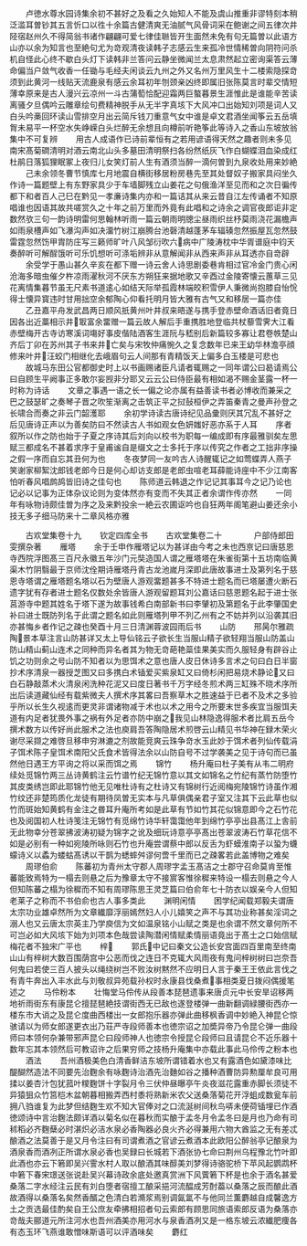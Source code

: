 <!-- { "loadSidebar": true } -->
　　卢徳水尊水园诗集余初不甚好之及看之久始知人不能及虞山推重非谬特刻本稍泛滥耳曽钞其五言忻口以徃十余篇古健清爽无油腻气风骨词采在鲍谢之间五律次井陉宿赵州久不得简翁书诸作翩翩可爱七律佳聮皆开生面然未免有句无篇曽以此语方山亦以余为知言也至絶句尤为竒观清夜读韩子志感云生来孤冷世情稀曽向阴符问杀机自怪此心终不歇白头灯下读韩非兰答问云静坐微闻兰太息肃然起立密询渠答云薄命偏当户敛气收香一任锄与毛经夫闲谈云九州之外又名州万里风生十二楼索隐探竒须到此黄河一线贴天流鹿泉有感云余耳初年刎颈亲凶终即属旧张陈莫言时辈交情短薄幸原来是古人漫兴云凉州一斗古蒲萄恰配迎霜两巨螯暮景生涯惟此是谁能辛苦读离骚夕旦偶吟云雕章绘句费精神脱手从无半字真垓下大风冲口出始知刘项是词人又白头吟槀回环读山雪排空月出云简斥钱刀重意气女中谁是卓文君酒坐闻筝云五岳填胷未易平一杯空水失峥嵘白头烂醉无余想且向樽前听艳筝此等诗入之香山东坡放翁集中不可复辨
　　用古人成语作已诗前辈恒有之若用谚语得天然之趣者则未多见南宋髙菊磵清明对酒云南北山头多墓田清明祭扫各纷然纸灰飞作白蝴蝶泪血染成红杜鹃日落狐狸眠冢上夜归儿女笑灯前人生有酒须当醉一滴何曽到九泉收处用来妙絶
　　己未余领冬曹节慎库七月地震自横街移居粉房巷先至其处督奴子搬家具闷坐久作诗一篇题壁上有东野家具少于车墙脚残立山姜花之句俄渔洋至见而和之次日徧传都下和者百人己巳在黔见一孝亷诗集内亦和一篇诘其从来云昔自江左传诵者不知原唱谁也因语其故共嗟赏久之十年之前万里而外竟有此唱和之诗余之调官夜郎讵非定数然欤三句一韵诗明雷何思翰林听雨一篇云朝雨明牕尘昼雨织丝杼莫雨浇花漏檐声如雨泉槽声如飞瀑沟声如决澑竹树江崩腾台池磬清越蓬茅车辐辏忽然振屋瓦忽然鼓雷霆忽然饬甲胄防庄写三籁师旷叶八风邹衍吹六病中广陵涛枕中华胥谱庭中钧天奏醉听可解酲饿听可乐饥想听可涤垢辨非从意解闻非从西来声非从耳透亦自竒辟
　　余受学于愚山甚久辛亥在都下赠一诗云舍人诗思剧委巷肯相过官冷金门贵心闲沧海多暗虫催夕杵凉雨濯秋河不厌东方朔狂来据地歌又辛酉过金陵寄懐云蕙草三见花离情集暮节虽无尺素书道逺心如结天际举孤霞林端皎积雪伊人秉微尚抱膝自怡恱得士懐异寳违时甘用拙空余郁陶心仰看托明月皆大雅有古气又和移居一篇亦佳
　　乙丑嘉平舟发武昌两日顺风扺黄州叶井叔来晤遂与携手登赤壁命酒话旧者竟日因各出近藁相示井冣富余畱赠一篇云故人解后手重携胜地登临共杖藜雪霁大江看赤壁梅开古寺访寒溪词塲好事皮偕陆酒客生涯阮与嵇别后新篇较多寡让君卷帙楚山齐后丁卯在苏州其子书来井亡矣与宋牧仲痛惋久之复念数年已来王幼华林澹亭顔修来叶井汪蛟门相继化去峨眉句云人间那有青精饭天上偏多白玉楼是可悲也
　　故城马东田公官都御史时上以书画赐诸臣凡请者辄赐之一同年谓公曰曷请焉公曰自顾生平阙事正多敢尔妄觊非分耶又云云公曰侍臣最有相如渴不赐金茎露一杯一时称为诗话
　　文章之事遇一语之长一偏之论亦属有益善读书者必博收而兼采之巴之鼓瑟旷之奏琴子晋之吹笙渐离之击筑正平之挝鼔桓伊之弄笛秦青之曼声孙登之长啸合而奏之非云门韶濩耶
　　余初学诗读古唐诗纪见品彚则厌其冗乱不甚好之后见唐诗正声以为善矣防曰不然读古人书如观女色妍媸好恶亦系于人耳
　　序者叙所以作之防也始于子夏之序诗其后刘向以校书为职每一编成即有序最雅驯矣左思赋三都成名不甚着求序于皇甫谧自是缀文之士多托于序以传究之作者之工拙非序操之假一序而自忘其丑何为也
　　冬夜梦同一友吟古人诗醒辄记之如莺蝶弄人燕子笑谢家柳絮沈郎钱老郎今日是何心却访支郎是老郎虫喧老耳薛能诗座中不少江南客怕听春风唱鹧鸪皆旧诗之佳句也
　　陈师道云韩退之作记记其事耳今之记乃论也记必以记事为正体杂议论则为变体然亦有变而不失其正者余谓作传亦然
　　一同年有咏物诗颇佳曽为序之及来黔投余一絶云农圃讴吟也自狂两年阁笔避山姜还余小技无多子细马防来十二章风格亦雅










　　古欢堂集卷十九
　　钦定四库全书
　　古欢堂集卷二十　　　　户部侍郎田雯撰杂著
　　雁塔
　　余于壬申作雁塔记以为甚详由今考之未也西亰记曰唐慈恩寺西院浮图髙三百尺永徽五年沙门元奘造国人谓之雁塔塔在朱雀街第十五坊南临黄渠木竹阴翳最于京师沈佺期诗雁塔丹青古龙池嵗月深即此唐故事进士及第列名于慈恩寺塔谓之雁塔题名塔以石为壁唐人游观畱题甚多不特进士题名而已塔屡遭火断石遗字犹有存者进士题名仅数处余皆唐人游观留题耳刘公嘉话曰慈恩题名起于进士张莒游寺中题其姓名于塔下遂为故事钱希白南部新书曰李肈初及第题名于此李肇国史补曰进士既防列名于此谓之题名如此则雁塔列甲不列乙州有之不妨并列以沿袭其旧亦甚悔乡者作记之疎也癸酉十月三日清渊蓉波园雨后书
　　山防
　　邢昺尔雅疏陶景本草注言山防甚详又太上导仙铭云子欲长生当服山精子欲轻翔当服山防盖山防山精山蓟山连术之同种而异名者其为物无竒葩艳蘂佳果美实而久服轻身有辟谷止饥之功则余之号山防不知者以为思饵术之意也唐人皮日休诗多言术之句曰白日半窗抄术序清泉一器授芝图又曰多携白术锸爱买紫泉缸又曰倚杉闲把易烧术静论又曰白石静敲蒸术火清泉闲洗种花泥又曰度日著书千万字经冬煎术两三缸殊不晓术序所出后读道藏仙经有载紫微夫人撰术序其畧曰吾察草木之胜速益于已者不及术之多验乎所以长生久视逺而更灵非谓诸物减于术也以术之用今之所要末世多疾宜当服饵夫道有内足者犹畏外事之祸有外足者亦防中崩之我见山林隐逸得服术者比肩五岳今撰术数方以传好尚此服术之法也庾肩吾答陶隐居术煎啓云山精见书华神在録木荣火谢尽采撷之难啓旦移申穷淋漉之剂故能竞爽云珠争竒水玉此妙于饵术者列仙传载涓子饵术陈子皇饵术南阳父氏食术皆得法余以山防自号不过学袭美之见于诗句而已虽然他日遇王方平询之将以采而饵之焉
　　锦竹
　　杨升庵曰杜子美有从韦二明府续处觅锦竹两三丛诗黄鹤注云竹谱竹纪无锦竹意以其文如锦名之竹纪有蒸竹防堕竹其皮类绣岂即此耶锦竹他无见唯杜诗有之杜诗又有锦树行近阅梅宛陵锦竹诗虽作湘竹纹还非楚筠质化龙徒有期待凤曽无实本与凡草俱偶亲君子室又注其下云此草也似竹而斑始知黄鹤有金注之昬耳升庵所考如是此草有节如竹其花似锦意即今之石竹花也及阅国初人杜诗笺注无锦竹有觅绵竹诗华轩霭霭他年到绵竹亭亭出县髙江上舎前无此物幸分苍翠拂波涛初疑为锦字之讹及细玩诗意亭亭髙出苍翠波涛石竹草花信不如是必别有一种如宛陵所咏则石竹也升庵尝谓蔡中郎以反舌为虾蟆淮南子以蛩为蠛蠓诗义以蟊为蝼蛄髙诱以干鹊为蟋蟀舛谬何啻千里而已之疎畧若此盖博物之难矣
　　周璆伯俞
　　陈蕃初为青州太守郡人周璆字孟玉髙洁之士郡守召命莫肯至惟蕃能致焉特为一榻去则悬之后为豫章太守不接賔客惟徐穉来特设一榻去则悬之今人但知陈蕃之榻为徐穉而不知有周璆陈思王灵芝篇曰伯俞年七十防衣以娱亲今人但知老莱子之称而不书伯俞也古人事多类此
　　渊明闲情
　　困学纪闻载郑毅夫谓唐太宗功业雄卓然所为文章纎靡浮丽嫣然妇人小儿嬉笑之声不与其功业称甚矣淫词之溺人也又云唐太宗英主乃学庾信为文如温泉铭小山赋之类是也余谓不然文章何所不可岂必如大风垓下始为刘项本色哉尝读陶潜闲情赋柔情丽语竟出于髙士之口始信赋梅花者不独宋广平也
　　梓
　　郭氏中记曰秦文公造长安宫面四百里南至终南山山有梓树大数百围荫宫中公恶而伐之连日不克辄大风雨夜有鬼问梓树树曰岂奈吾何鬼曰若使三百人披头以绳绕树岂不败汝树黙然不应明日人言于秦王王依此言伐之有青牛奔出入丰水此与刘敬叔异苑载孙权时永康县伐桑煮事相类夏日拨闷偶援笔述之
　　马伶粉本
　　壮悔堂马伶传从段善本琵琶遗事来唐贞元中长安旱诏移两地祈雨街东有康昆仑擅琵琶絶技谓街西无已敌也遂登楼弹一曲新翻调緑腰街西亦一楼东市大诮之及昆仑度曲西楼出一女郎抱乐器亦弹此曲移枫香调中妙絶入神昆仑惊骇请以为师女郎遂更衣出乃荘严寺段师善本也徳宗诏之加奬异帝乃令昆仑弹一曲段师曰本领何杂兼带邪声昆仑曰段师神人也徳宗令授昆仑段师曰且请昆仑不近乐器十数年忘其本领然后可教诏许之后果穷师之技杨升庵集中亦载此事此马伶传之粉本也
　　酒法
　　吾州酒极美色白清香鲜洁东坡所谓错着水也又有露酒色如黛漆味比醍醐然造法不同要先治麴余有咏麴诗治酒先治麯如谷之播种酒曹防异勲厘牟良可用揉以姜杏汁包犹菰叶糭麴饼十字裂月令三伏仲昼曝亭午炎夜滋花露重赤脚长须徒不异猿狙众竹筥桤木盆朝暮相搬弄西村黍将熟新米农父送桑落菊花开浮蛆成数瓮车前拥八驺谁复为此梦但结麴生欢不知大官俸对之口流涎树间秋鸟哢未便荷锸埋已作酒徳颂诗中言治麴法颇详酒以菊名似在暮秋而实酿于孟冬月令孟冬曰是月也乃命有司秫稻必齐麴蘖必时湛炽必洁水泉必香陶器必良火齐必得兼用六物大酋监之无有差忒酿酒之法莫善于是又月令注曰有司谓煮酒之官谚云煮酒本此欧阳公醉翁亭记酿泉为酒泉香而酒冽正所谓水泉必香也吴録曰长城若下酒张协七命曰荆州乌程豫北竹叶即此酒也亦云下箬即吴兴霅水村人取以酿酒其味醇美刘梦得诗骆驼桥下苹风起鹦鹉杯中箬下春宋璟送张说赴吴兴幕诗政余底处邀真赏洲下风薲箬下杯是也余于酒名甚爱桑落二字水经注云民有刘白堕者宿擅工酿采挹河流醖成芳酎葢以桑落之辰而酿此酒故酒得以桑落名矣然香醑之色清白若滫浆焉别调氤氲不与他同兰薫麝越自成馨逸方土之贡选最佳酌矣自王公庶友牵拂相招者句云索郎有顾思同旅语索郎反语为桑落亦竒哉夫郦道元所注河水也吾州酒美亦用河水与泉香酒冽又是一格东坡云浓纎肥痩各有态玉环飞燕谁敢憎味斯语可以评酒味矣
　　麝红
